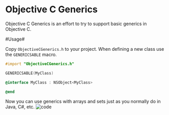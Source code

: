 Objective C Generics
====================

Objective C Generics is an effort to try to support basic generics in Objective C.

#Usage#

Copy `ObjectiveCGenerics.h` to your project.
When defining a new class use the `GENERICSABLE` macro.
```objectivec
#import "ObjectiveCGenerics.h"

GENERICSABLE(MyClass)

@interface MyClass : NSObject<MyClass>

@end
```
Now you can use generics with arrays and sets just as you normally do in Java, C#, etc.
![code](http://s22.postimg.org/hx8f1rlc1/Screen_Shot_2013_07_15_at_5_35_12_PM.png)

